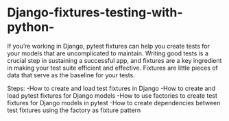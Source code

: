 # Django-fixtures-testing-with-python-
If you’re working in Django, pytest fixtures can help you create tests for your models that are uncomplicated to maintain. Writing good tests is a crucial step in sustaining a successful app, and fixtures are a key ingredient in making your test suite efficient and effective. Fixtures are little pieces of data that serve as the baseline for your tests.

Steps: 
-How to create and load test fixtures in Django 
-How to create and load pytest fixtures for Django models 
-How to use factories to create test fixtures for Django models in pytest 
-How to create dependencies between test fixtures using the factory as fixture pattern
